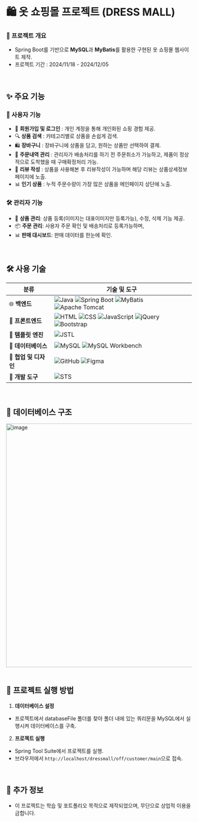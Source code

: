 # 🛍️ 옷 쇼핑몰 프로젝트 (DRESS MALL)

### **📜 프로젝트 개요**
- Spring Boot를 기반으로 **MySQL**과 **MyBatis**를 활용한 구현된 옷 쇼핑몰 웹사이트 제작.
- 프로젝트 기간 : 2024/11/18 - 2024/12/05
<br>


## **✨ 주요 기능**

### 🛒 사용자 기능
- 🔑 **회원가입 및 로그인** : 개인 계정을 통해 개인화된 쇼핑 경험 제공.
- 🔍 **상품 검색** : 카테고리별로 상품을 손쉽게 검색.
- 🛍️ **장바구니** : 장바구니에 상품을 담고, 원하는 상품만 선택하여 결제.
- 🧾 **주문내역 관리** : 관리자가 배송처리를 하기 전 주문취소가 가능하고, 제품이 정상적으로 도착했을 때 구매확정처리 가능.
- 📜 **리뷰 작성** : 상품을 사용해본 후 리뷰작성이 가능하며 해당 리뷰는 상품상세정보페이지에 노출.
- 📊 **인기 상품** : 누적 주문수량이 가장 많은 상품을 메인페이지 상단에 노출.
  
### 🛠️ 관리자 기능
- 📝 **상품 관리**: 상품 등록(이미지는 대표이미지만 등록가능), 수정, 삭제 기능 제공.
- 📦 **주문 관리**: 사용자 주문 확인 및 배송처리로 등록가능하며, 
- 📊 **판매 대시보드**: 판매 데이터를 한눈에 확인.
<br>


## 🛠️ 사용 기술

| **분류**       | **기술 및 도구**                                |
|-----------------|-----------------------------------------------|
| 🌐 **백엔드**   | ![Java](https://img.shields.io/badge/Java-007396?style=for-the-badge&logo=java&logoColor=white) ![Spring Boot](https://img.shields.io/badge/Spring%20Boot-6DB33F?style=for-the-badge&logo=springboot&logoColor=white) ![MyBatis](https://img.shields.io/badge/MyBatis-000000?style=for-the-badge&logo=&logoColor=white) ![Apache Tomcat](https://img.shields.io/badge/Tomcat-F8DC75?style=for-the-badge&logo=apachetomcat&logoColor=black) |
| 🎨 **프론트엔드** | ![HTML](https://img.shields.io/badge/HTML5-E34F26?style=for-the-badge&logo=html5&logoColor=white) ![CSS](https://img.shields.io/badge/CSS3-1572B6?style=for-the-badge&logo=css3&logoColor=white) ![JavaScript](https://img.shields.io/badge/JavaScript-F7DF1E?style=for-the-badge&logo=javascript&logoColor=black) ![jQuery](https://img.shields.io/badge/jQuery-0769AD?style=for-the-badge&logo=jquery&logoColor=white) ![Bootstrap](https://img.shields.io/badge/Bootstrap-7952B3?style=for-the-badge&logo=bootstrap&logoColor=white) |
| 📜 **템플릿 엔진** | ![JSTL](https://img.shields.io/badge/JSTL-007396?style=for-the-badge&logoColor=white) |
| 💾 **데이터베이스** | ![MySQL](https://img.shields.io/badge/MySQL-4479A1?style=for-the-badge&logo=mysql&logoColor=white) ![MySQL Workbench](https://img.shields.io/badge/MySQL%20Workbench-4479A1?style=for-the-badge&logo=mysql&logoColor=white) |
| 🤝 **협업 및 디자인** | ![GitHub](https://img.shields.io/badge/GitHub-181717?style=for-the-badge&logo=github&logoColor=white) ![Figma](https://img.shields.io/badge/Figma-F24E1E?style=for-the-badge&logo=figma&logoColor=white) |
| 🔧 **개발 도구**   | ![STS](https://img.shields.io/badge/Spring%20Tool%20Suite-6DB33F?style=for-the-badge&logo=spring&logoColor=white) |
<br>


## 💾 데이터베이스 구조
<img width="660" alt="image" src="https://github.com/user-attachments/assets/dbf8ba82-ca80-47d8-9438-15af677e8d1b">
<br><br>

## **🚀 프로젝트 실행 방법**
1. **데이터베이스 설정**  
 - 프로젝트에서 databaseFile 폴더를 찾아 폴더 내에 있는 쿼리문을 MySQL에서 실행시켜 데이터베이스를 구축.

2. **프로젝트 실행**  
 - Spring Tool Suite에서 프로젝트를 실행. 
 - 브라우저에서 `http://localhost/dressmall/off/customer/main`으로 접속.
<br>


## **📌 추가 정보**
- 이 프로젝트는 학습 및 포트폴리오 목적으로 제작되었으며, 무단으로 상업적 이용을 금합니다.
<br>
